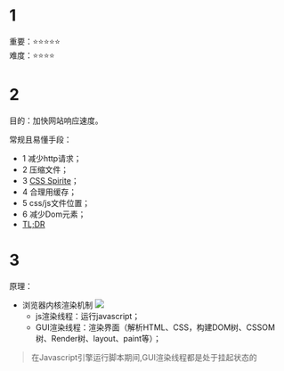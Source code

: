 # 1
重要：⭐⭐⭐⭐⭐<br>
难度：⭐⭐⭐⭐

# 2
目的：加快网站响应速度。

常规且易懂手段：
* 1 减少http请求；
* 2 压缩文件；
* 3 [CSS Spirite](https://baike.baidu.com/item/css%20sprite)；
* 4 合理用缓存；
* 5 css/js文件位置；
* 6 减少Dom元素；
* [TL;DR](https://www.cnblogs.com/puyongsong/p/5968935.html)

# 3
原理：
* 浏览器内核渲染机制
![](https://images2015.cnblogs.com/blog/746387/201704/746387-20170407181220066-2064922697.png)
  * js渲染线程：运行javascript；
  * GUI渲染线程：渲染界面（解析HTML、CSS，构建DOM树、CSSOM树、Render树、layout、paint等）；
  
>在Javascript引擎运行脚本期间,GUI渲染线程都是处于挂起状态的



